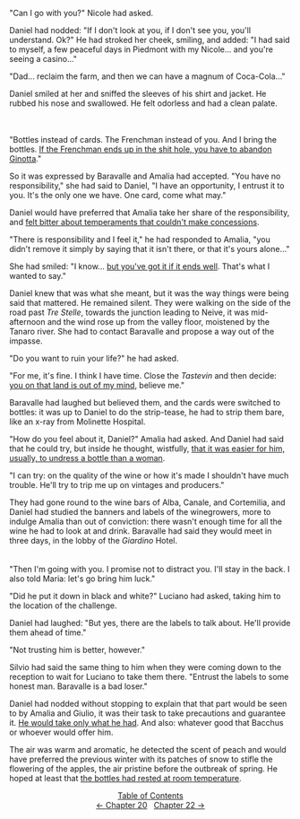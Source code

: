 <!-- Pages 140-142 -->
"Can I go with you?" Nicole had asked.

Daniel had nodded: "If I don't look at you, if I don't see you, you'll understand. Ok?" He had stroked her cheek, smiling, and added: "I had said to myself, a few peaceful days in Piedmont with my Nicole... and you're seeing a casino..."

"Dad... reclaim the farm, and then we can have a magnum of Coca-Cola..."

Daniel smiled at her and sniffed the sleeves of his shirt and jacket. He rubbed his nose and swallowed. He felt odorless and had a clean palate. 
<br/><br/><br/>

"Bottles instead of cards. The Frenchman instead of you. And I bring the bottles. [If the Frenchman ends up in the shit hole, you have to abandon Ginotta](http://ofvioletsandlicorice.tumblr.com/post/129354078274/notes-questions-uncertainties#bucodelculo)."

So it was expressed by Baravalle and Amalia had accepted. "You have no responsibility," she had said to Daniel, "I have an opportunity, I entrust it to you. It's the only one we have. One card, come what may."

Daniel would have preferred that Amalia take her share of the responsibility, and [felt bitter about temperaments that couldn't make concessions](http://ofvioletsandlicorice.tumblr.com/post/129354078274/notes-questions-uncertainties#amareggio).

"There is responsibility and I feel it," he had responded to Amalia, "you didn't remove it simply by saying that it isn't there, or that it's yours alone..."

She had smiled: "I know... [but you've got it if it ends well](http://ofvioletsandlicorice.tumblr.com/post/129354078274/notes-questions-uncertainties#macelhai). That's what I wanted to say."
<!-- Page 141 -->

Daniel knew that was what she meant, but it was the way things were being said that mattered. He remained silent. They were walking on the side of the road past *Tre Stelle*, towards the junction leading to Neive, it was mid-afternoon and the wind rose up from the valley floor, moistened by the Tanaro river. She had to contact Baravalle and propose a way out of the impasse.

"Do you want to ruin your life?" he had asked.

"For me, it's fine. I think I have time. Close the *Tastevin* and then decide: [you on that land is out of my mind](http://ofvioletsandlicorice.tumblr.com/post/129354078274/notes-questions-uncertainties#ciesci), believe me."

Baravalle had laughed but believed them, and the cards were switched to bottles: it was up to Daniel to do the strip-tease, he had to strip them bare, like an x-ray from Molinette Hospital.

"How do you feel about it, Daniel?" Amalia had asked. And Daniel had said that he could try, but inside he thought, wistfully, [that it was easier for him, usually, to undress a bottle than a woman](http://ofvioletsandlicorice.tumblr.com/post/129354078274/notes-questions-uncertainties#chenonunadonna).

"I can try: on the quality of the wine or how it's made I shouldn't have much trouble. He'll try to trip me up on vintages and producers."

They had gone round to the wine bars of Alba, Canale, and Cortemilia, and Daniel had studied the banners and labels of the winegrowers, more to indulge Amalia than out of conviction: there wasn't enough time for all the wine he had to look at and drink. Baravalle had said they would meet in three days, in the lobby of the *Giardino* Hotel.
<br/><br/><br/>
"Then I'm going with you. I promise not to distract you. I'll stay in the back. I also told Maria: let's go bring him luck."

"Did he put it down in black and white?" Luciano had asked, taking him to the location of the challenge. 
<!-- Page 142 -->

Daniel had laughed: "But yes, there are the labels to talk about. He'll provide them ahead of time."

"Not trusting him is better, however."

Silvio had said the same thing to him when they were coming down to the reception to wait for Luciano to take them there. "Entrust the labels to some honest man. Baravalle is a bad loser."

Daniel had nodded without stopping to explain that that part would be seen to by Amalia and Giulio, it was their task to take precautions and guarantee it. [He would take only what he had](http://ofvioletsandlicorice.tumblr.com/post/129354078274/notes-questions-uncertainties#luiciavrebbe). And also: whatever good that Bacchus or whoever would offer him.

The air was warm and aromatic, he detected the scent of peach and would have preferred the previous winter with its patches of snow to stifle the flowering of the apples, the air pristine before the outbreak of spring. He hoped at least that [the bottles had rested at room temperature](http://ofvioletsandlicorice.tumblr.com/post/129354078274/notes-questions-uncertainties#atemperatura).


<div style="text-align: center">
<a href="http://ofvioletsandlicorice.tumblr.com/post/129355307919/of-violets-and-licorice-table-of-contents">Table of Contents</a><br/>
<a href="http://ofvioletsandlicorice.tumblr.com/post/130908262644/of-violets-and-licorice-chapter-20">&larr;&nbsp;Chapter 20</a>&nbsp;&nbsp;
<a href="http://ofvioletsandlicorice.tumblr.com/post/130908308029/of-violets-and-licorice-chapter-22">Chapter 22&nbsp;&rarr;</a>

</div>
